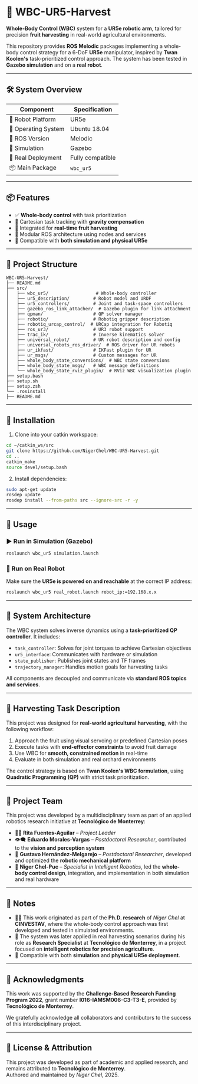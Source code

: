 # 🤖 WBC-UR5-Harvest

**Whole-Body Control (WBC)** system for a **UR5e robotic arm**, tailored for precision **fruit harvesting** in real-world agricultural environments.

This repository provides **ROS Melodic** packages implementing a whole-body control strategy for a 6-DoF **UR5e** manipulator, inspired by **Twan Koolen's** task-prioritized control approach. The system has been tested in **Gazebo simulation** and on a **real robot**.

---

## 🛠️ System Overview

| Component           | Specification          |
|---------------------|------------------------|
| 🤖 Robot Platform    | UR5e                   |
| 🐧 Operating System | Ubuntu 18.04           |
| 🔧 ROS Version      | Melodic                |
| 🧪 Simulation       | Gazebo                 |
| 🤝 Real Deployment  | Fully compatible       |
| 📦 Main Package     | `wbc_ur5`              |

---

## 📦 Features

- ✅ **Whole-body control** with task prioritization  
- 🎯 Cartesian task tracking with **gravity compensation**  
- 🍏 Integrated for **real-time fruit harvesting**  
- 🧩 Modular ROS architecture using nodes and services  
- 🤖 Compatible with **both simulation and physical UR5e**  

---

## 📁 Project Structure

```
WBC-UR5-Harvest/
├── README.md
├── src/
│   ├── wbc_ur5/                  # Whole-body controller
│   ├── ur5_description/         # Robot model and URDF
│   ├── ur5_controllers/         # Joint and task-space controllers
│   ├── gazebo_ros_link_attacher/  # Gazebo plugin for link attachment
│   ├── qpman/                   # QP solver manager
│   ├── robotiq/                 # Robotiq gripper description
│   ├── robotiq_urcap_control/  # URCap integration for Robotiq
│   ├── ros_ur3/                 # UR3 robot support
│   ├── trac_ik/                 # Inverse kinematics solver
│   ├── universal_robot/         # UR robot description and config
│   ├── universal_robots_ros_driver/  # ROS driver for UR robots
│   ├── ur_ikfast/               # IKFast plugin for UR
│   ├── ur_msgs/                 # Custom messages for UR
│   ├── whole_body_state_conversions/  # WBC state conversions
│   ├── whole_body_state_msgs/   # WBC message definitions
│   └── whole_body_state_rviz_plugin/  # RViz WBC visualization plugin
├── setup.bash
├── setup.sh
├── setup.zsh
└── .rosinstall
├── README.md
```

---

## 🚀 Installation

1. Clone into your catkin workspace:

```bash
cd ~/catkin_ws/src
git clone https://github.com/NigerChel/WBC-UR5-Harvest.git
cd ..
catkin_make
source devel/setup.bash
```

2. Install dependencies:

```bash
sudo apt-get update
rosdep update
rosdep install --from-paths src --ignore-src -r -y
```

---

## 🧪 Usage

### ▶️ Run in Simulation (Gazebo)

```bash
roslaunch wbc_ur5 simulation.launch
```

### 🤖 Run on Real Robot

Make sure the **UR5e is powered on and reachable** at the correct IP address:

```bash
roslaunch wbc_ur5 real_robot.launch robot_ip:=192.168.x.x
```

---

## 🧠 System Architecture

The WBC system solves inverse dynamics using a **task-prioritized QP controller**. It includes:

- `task_controller`: Solves for joint torques to achieve Cartesian objectives  
- `ur5_interface`: Communicates with hardware or simulation  
- `state_publisher`: Publishes joint states and TF frames  
- `trajectory_manager`: Handles motion goals for harvesting tasks  

All components are decoupled and communicate via **standard ROS topics and services**.

---

## 🍎 Harvesting Task Description

This project was designed for **real-world agricultural harvesting**, with the following workflow:

1. Approach the fruit using visual servoing or predefined Cartesian poses  
2. Execute tasks with **end-effector constraints** to avoid fruit damage  
3. Use WBC for **smooth, constrained motion** in real-time  
4. Evaluate in both simulation and real orchard environments  

The control strategy is based on **Twan Koolen's WBC formulation**, using **Quadratic Programming (QP)** with strict task prioritization.

---

## 👥 Project Team

This project was developed by a multidisciplinary team as part of an applied robotics research initiative at **Tecnológico de Monterrey**:

- 👩‍🏫 **Rita Fuentes-Aguilar** – *Project Leader* 
- 👁️‍🗨️ **Eduardo Morales-Vargas** – *Postdoctoral Researcher*, contributed to the **vision and perception system**  
- 🔧 **Gustavo Hernández-Melgarejo** – *Postdoctoral Researcher*, developed and optimized the **robotic mechanical platform**  
- 🤖 **Niger Chel-Puc** – *Specialist in Intelligent Robotics*, led the **whole-body control design**, integration, and implementation in both simulation and real hardware

---

## 📌 Notes

- 🧑‍🎓 This work originated as part of the **Ph.D. research** of *Niger Chel* at **CINVESTAV**, where the whole-body control approach was first developed and tested in simulated environments.  
- 🏫 The system was later applied in real harvesting scenarios during his role as **Research Specialist** at **Tecnológico de Monterrey**, in a project focused on **intelligent robotics for precision agriculture**.  
- 🔄 Compatible with both **simulation** and **physical UR5e deployment**.

---

## 🤝 Acknowledgments

This work was supported by the **Challenge-Based Research Funding Program 2022**, grant number **I016-IAMSM006-C3-T3-E**, provided by **Tecnológico de Monterrey**.

We gratefully acknowledge all collaborators and contributors to the success of this interdisciplinary project.

---

## 📄 License & Attribution

This project was developed as part of academic and applied research, and remains attributed to **Tecnológico de Monterrey**.  
Authored and maintained by *Niger Chel*, 2025.








